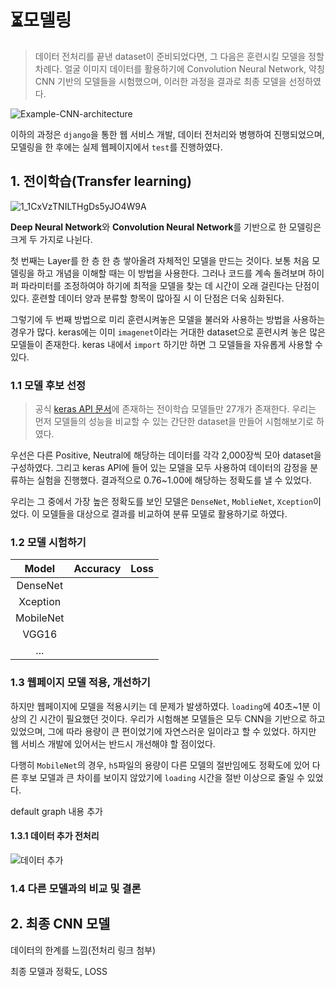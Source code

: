 # :hourglass_flowing_sand:모델링

> 데이터 전처리를 끝낸 dataset이 준비되었다면, 그 다음은 훈련시킬 모델을 정할 차례다. 얼굴 이미지 데이터를 활용하기에 Convolution Neural Network, 약칭 CNN 기반의 모델들을 시험했으며, 이러한 과정을 결과로 최종 모델을 선정하였다. 

![Example-CNN-architecture](https://user-images.githubusercontent.com/58945760/88549724-a1994800-d05b-11ea-9d49-73f884a88302.png)



 이하의 과정은 `django`을 통한 웹 서비스 개발, 데이터 전처리와 병행하여 진행되었으며, 모델링을 한 후에는 실제 웹페이지에서 `test`를 진행하였다.  



## 1. 전이학습(Transfer learning)

![1_1CxVzTNILTHgDs5yJO4W9A](https://user-images.githubusercontent.com/58945760/88550116-1ec4bd00-d05c-11ea-964f-6e868ef8f008.png)



**Deep Neural Network**와 **Convolution Neural Network**를 기반으로 한 모델링은 크게 두 가지로 나뉜다. 

 첫 번째는 Layer를 한 층 한 층 쌓아올려 자체적인 모델을 만드는 것이다. 보통 처음 모델링을 하고 개념을 이해할 때는 이 방법을 사용한다. 그러나 코드를 계속 돌려보며 하이퍼 파라미터를 조정하여야 하기에 최적을 모델을 찾는 데 시간이 오래 걸린다는 단점이 있다. 훈련할 데이터 양과 분류할 항목이 많아질 시 이 단점은 더욱 심화된다.  

 그렇기에 두 번째 방법으로 미리 훈련시켜놓은 모델을 불러와 사용하는 방법을 사용하는 경우가 많다. keras에는 이미 `imagenet`이라는 거대한 dataset으로 훈련시켜 놓은 많은 모델들이 존재한다. keras 내에서 `import` 하기만 하면 그 모델들을 자유롭게 사용할 수 있다.  

  

### 1.1 모델 후보 선정

> 공식 [keras API 문서](https://keras.io/api/applications/)에 존재하는 전이학습 모델들만 27개가 존재한다. 우리는 먼저 모델들의 성능을 비교할 수 있는 간단한 dataset을 만들어 시험해보기로 하였다. 

우선은 다른 Positive, Neutral에 해당하는 데이터를 각각 2,000장씩 모아 dataset을 구성하였다. 그리고 keras API에 들어 있는 모델을 모두 사용하여 데이터의 감정을 분류하는 실험을 진행했다. 결과적으로 0.76~1.00에 해당하는 정확도를 낼 수 있었다. 

우리는 그 중에서 가장 높은 정확도를 보인 모델은 `DenseNet`, `MoblieNet`, `Xception`이었다. 이 모델들을 대상으로 결과를 비교하여 분류 모델로 활용하기로 하였다. 



### 1.2  모델 시험하기

|   Model   | Accuracy | Loss |
| :-------: | :------: | :--: |
| DenseNet  |          |      |
| Xception  |          |      |
| MobileNet |          |      |
|   VGG16   |          |      |
|    ...    |          |      |



### 1.3 웹페이지 모델 적용, 개선하기

하지만 웹페이지에 모델을 적용시키는 데 문제가 발생하였다. `loading`에 40초~1분 이상의 긴 시간이 필요했던 것이다. 우리가 시험해본 모델들은 모두 CNN을 기반으로 하고 있었으며, 그에 따라 용량이 큰 편이었기에 자연스러운 일이라고 할 수 있었다. 하지만 웹 서비스 개발에 있어서는 반드시 개선해야 할 점이었다. 

다행히 `MobileNet`의 경우, `h5`파일의 용량이 다른 모델의 절반임에도 정확도에 있어 다른 후보 모델과 큰 차이를 보이지 않았기에 `loading` 시간을 절반 이상으로 줄일 수 있었다. 

default graph 내용 추가



#### 1.3.1 데이터 추가 전처리

![데이터 추가](https://user-images.githubusercontent.com/58945760/89427140-e026b500-d775-11ea-9a15-8f4246caa091.PNG)



### 1.4 다른 모델과의 비교 및 결론



## 2. 최종 CNN 모델





데이터의 한계를 느낌(전처리 링크 첨부)

최종 모델과 정확도, LOSS



